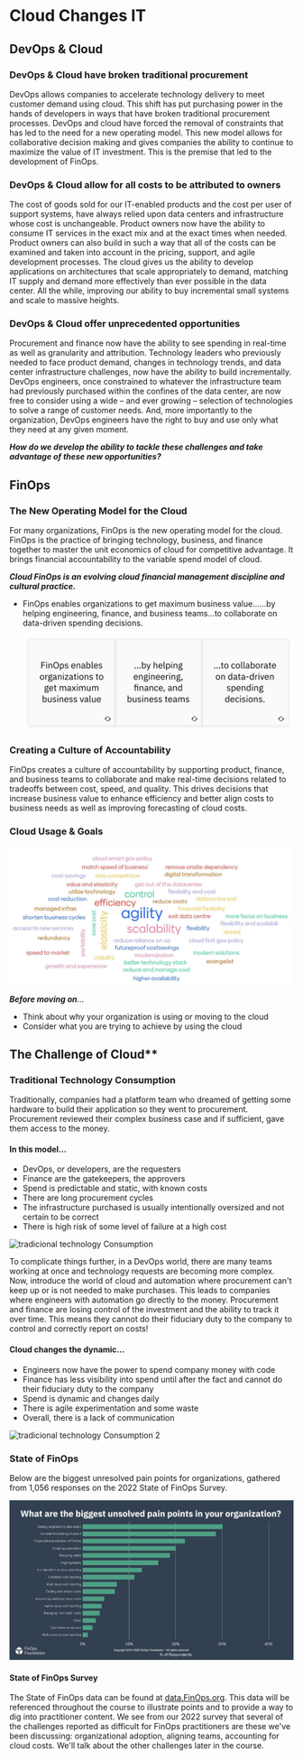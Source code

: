 # Cloud Changes IT

## DevOps & Cloud

### DevOps & Cloud have broken traditional procurement 

 DevOps allows companies to accelerate technology delivery to meet customer demand using cloud. This shift has put purchasing power in the hands of developers in ways that have broken traditional procurement processes. DevOps and cloud have forced the removal of constraints that has led to the need for a new operating model. This new model allows for collaborative decision making and gives companies the ability to continue to maximize the value of IT investment. This is the premise that led to the development of FinOps. 
    
### DevOps & Cloud allow for all costs to be attributed to owners

 The cost of goods sold for our IT-enabled products and the cost per user of support systems, have always relied upon data centers and infrastructure whose cost is unchangeable. Product owners now have the ability to consume IT services in the exact mix and at the exact times when needed. Product owners can also build in such a way that all of the costs can be examined and taken into account in the pricing, support, and agile development processes. The cloud gives us the ability to develop applications on architectures that scale appropriately to demand, matching IT supply and demand more effectively than ever possible in the data center. All the while, improving our ability to buy incremental small systems and scale to massive heights.
    
### DevOps & Cloud offer unprecedented opportunities

 Procurement and finance now have the ability to see spending in real-time as well as granularity and attribution. Technology leaders who previously needed to face product demand, changes in technology trends, and data center infrastructure challenges, now have the ability to build incrementally. DevOps engineers, once constrained to whatever the infrastructure team had previously purchased within the confines of the data center, are now free to consider using a wide – and ever growing – selection of technologies to solve a range of customer needs. And, more importantly to the organization, DevOps engineers have the right to buy and use only what they need at any given moment.
    
***How do we develop the ability to tackle these challenges and take advantage of these new opportunities?***

## FinOps
  
### The New Operating Model for the Cloud
 
 For many organizations, FinOps is the new operating model for the cloud. FinOps is the practice of bringing technology, business, and finance together to master the unit economics of cloud for competitive advantage. It brings financial accountability to the variable spend model of cloud.

 ***Cloud FinOps is an evolving cloud financial management discipline and cultural practice.***

 - FinOps enables organizations to get maximum business value......by helping engineering, finance, and business teams...to collaborate on data-driven spending decisions.

    ![discipline](images/01-focp.png)

### Creating a Culture of Accountability

 FinOps creates a culture of accountability by supporting product, finance, and business teams to collaborate and make real-time decisions related to tradeoffs between cost, speed, and quality. This drives decisions that increase business value to enhance efficiency and better align costs to business needs as well as improving forecasting of cloud costs.

### Cloud Usage & Goals 
 
 ![Cloud Usage & Goals](images/02-focp.png)

 ***Before moving on***... 
    
 - Think about why your organization is using or moving to the cloud
 - Consider what you are trying to achieve by using the cloud
    

## The Challenge of Cloud**

### Traditional Technology Consumption

 Traditionally, companies had a platform team who dreamed of getting some hardware to build their application so they went to procurement. Procurement reviewed their complex business case and if sufficient, gave them access to the money.

#### In this model...

  * DevOps, or developers, are the requesters
  * Finance are the gatekeepers, the approvers
  * Spend is predictable and static, with known costs
  * There are long procurement cycles
  * The infrastructure purchased is usually intentionally oversized and not certain to be correct
  * There is high risk of some level of failure at a high cost
   
 ![tradicional technology Consumption](images/03-focp.png)

 To complicate things further, in a DevOps world, there are many teams working at once and technology requests are becoming more complex. Now, introduce the world of cloud and automation where procurement can't keep up or is not needed to make purchases. This leads to companies where engineers with automation go directly to the money. Procurement and finance are losing control of the investment and the ability to track it over time. This means they cannot do their fiduciary duty to the company to control and correctly report on costs!

#### Cloud changes the dynamic...

   + Engineers now have the power to spend company money with code
   + Finance has less visibility into spend until after the fact and cannot do their fiduciary duty to the company
   + Spend is dynamic and changes daily
   + There is agile experimentation and some waste
   + Overall, there is a lack of communication
   
   ![tradicional technology Consumption 2](images/04-focp.png)

### State of FinOps

 Below are the biggest unresolved pain points for organizations, gathered from 1,056 responses on the 2022 State of FinOps Survey.

 ![State of FinOps](images/05-focp.png)

#### State of FinOps Survey

 The State of FinOps data can be found at [data.FinOps.org](http://data.finops.org/). This data will be referenced throughout the course to illustrate points and to provide a way to dig into practitioner content. We see from our 2022 survey that several of the challenges reported as difficult for FinOps practitioners are these we've been discussing: organizational adoption, aligning teams, accounting for cloud costs. We'll talk about the other challenges later in the course.